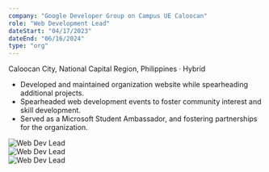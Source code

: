 ```yaml
---
company: "Google Developer Group on Campus UE Caloocan"
role: "Web Development Lead"
dateStart: "04/17/2023"
dateEnd: "06/16/2024"
type: "org"
---
```


Caloocan City, National Capital Region, Philippines · Hybrid

- Developed and maintained organization website while spearheading additional projects.
- Spearheaded web development events to foster community interest and skill development.
- Served as a Microsoft Student Ambassador, and fostering partnerships for the organization.

<div class="flex flex-col md:flex-row items-start md:items-center gap-6">
    <div class="flex-wrap w-11/12 md:w-1/3">
        <img src="/work/internal/GDGEvent1.avif" alt="Web Dev Lead" class="shadow-md rounded-md">
    </div>
    <div class="flex-wrap w-11/12 md:w-1/3">
        <img src="/work/internal/GDGUE 23-24.avif" alt="Web Dev Lead" class="shadow-md rounded-md">
    </div>
    <div class="flex-wrap w-11/12 md:w-1/3">
        <img src="/work/internal/GDGEvent2.avif" alt="Web Dev Lead" class="shadow-md rounded-md">
    </div>
</div>

